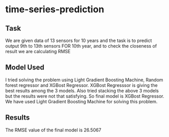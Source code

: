 # time-series-prediction

## Task
We are given data of 13 sensors for 10 years and the task is to predict output 9th to 13th sensors FOR 10th year, and to check the closeness of result we are calculating RMSE 

## Model Used
I tried solving the problem using Light Gradient Boosting Machine, Random forest regressor and XGBost Regressor. XGBost Regresssor is giving the best results among the 3 models. Also tried stacking the above 3 models but the results were not that satisfying. So final model is XGBost Regressor.
We have used Light Gradient Boosting Machine for solving this problem.

## Results
The RMSE value of the final model is 26.5067

